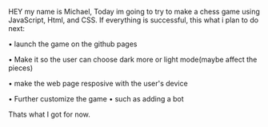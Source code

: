 HEY my name is Michael, Today im going to try to make a chess game using JavaScript, Html, and CSS. If everything is successful, this what i plan to do next:

• launch the game on the github pages

• Make it so the user can choose dark more or light mode(maybe affect the pieces)

• make the web page resposive with the user's device

• Further customize the game 
    • such as adding a bot

Thats what I got for now.